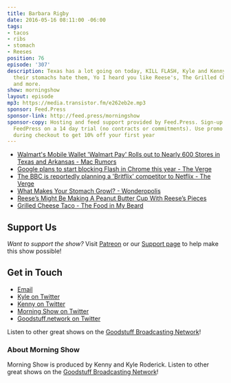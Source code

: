 ```yaml
---
title: Barbara Rigby
date: 2016-05-16 08:11:00 -06:00
tags:
- tacos
- ribs
- stomach
- Reeses
position: 76
episode: '307'
description: Texas has a lot going on today, KILL FLASH, Kyle and Kenny learn why
  their stomachs hate them, Yo I heard you like Reese's, The Grilled Cheese Taco!,
  and more.
show: morningshow
layout: episode
mp3: https://media.transistor.fm/e262eb2e.mp3
sponsor: Feed.Press
sponsor-link: http://feed.press/morningshow
sponsor-copy: Hosting and feed support provided by Feed.Press. Sign-up today and try
  FeedPress on a 14 day trial (no contracts or commitments). Use promo code `morningshow`
  during checkout to get 10% off your first year
---
```


* [Walmart's Mobile Wallet 'Walmart Pay' Rolls out to Nearly 600 Stores in Texas and Arkansas - Mac Rumors](http://www.macrumors.com/2016/05/16/walmart-pay-rolls-out-texas-arkansas/)
* [Google plans to start blocking Flash in Chrome this year - The Verge](http://www.theverge.com/2016/5/15/11679394/chrome-to-block-flash-later-2016)
* [The BBC is reportedly planning a 'Britflix' competitor to Netflix - The Verge](http://www.theverge.com/2016/5/16/11682418/bbc-britflix-streaming-service-netflix-amazon-competitor)
* [What Makes Your Stomach Growl? - Wonderopolis](http://wonderopolis.org/wonder/what-makes-your-stomach-growl/)
* [Reese’s Might Be Making A Peanut Butter Cup With Reese’s Pieces](http://uproxx.com/life/reeses-cups-pieces-combined/2/)
* [Grilled Cheese Taco - The Food in My Beard](http://www.thefoodinmybeard.com/recipe/grilled-cheese-taco/)

## Support Us
*Want to support the show?* Visit [Patreon](http://patreon.com/morningshow) or our [Support page](http://goodstuff.network/support) to help make this show possible!

## Get in Touch
* [Email](mailto:kyle@goodstuff.network)
* [Kyle on Twitter](http://twitter.com/dogburps)
* [Kenny on Twitter](http://twitter.com/pizzarobotics)
* [Morning Show on Twitter](http://twitter.com/morningshowam)
* [Goodstuff.network on Twitter](http://twitter.com/goodstufffm)

Listen to other great shows on the [Goodstuff Broadcasting Network](http://goodstuff.network/shows)!

### About Morning Show
Morning Show is produced by Kenny and Kyle Roderick. Listen to other great shows on the [Goodstuff Broadcasting Network](http://goodstuff.network/)!
